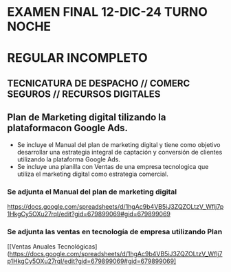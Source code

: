    # EXAMEN FINAL 12-DIC-24 TURNO NOCHE
   # REGULAR INCOMPLETO
   ## TECNICATURA DE DESPACHO // COMERC SEGUROS // RECURSOS DIGITALES
   
   ## Plan de Marketing digital tilizando la plataformacon Google Ads.

   * Se incluye el Manual del plan de marketing digital y tiene como objetivo desarrollar una estrategia integral de captación y conversión de clientes utilizando la plataforma Google Ads.
   * Se incluye una planilla con Ventas de una empresa tecnologica que utiliza el marketing digital como estrategia comercial.
   
   ### Se adjunta el Manual del plan de marketing digital
   https://docs.google.com/spreadsheets/d/1hgAc9b4VB5iJ3ZQZOLtzV_Wflj7p1HkgCy5OXu27rqI/edit?gid=679899069#gid=679899069
   
   ### Se adjunta las ventas en tecnología de empresa utilizando Plan
   [[Ventas Anuales Tecnológicas](https://docs.google.com/spreadsheets/d/1hgAc9b4VB5iJ3ZQZOLtzV_Wflj7p1HkgCy5OXu27rqI/edit?gid=679899069#gid=679899069]
